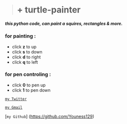 ># + turtle-painter

##### this python code, can paint a squires, rectangles & more.

### for painting :

- click **z** to up
- click **s** to down
- click **d** to right
- click **q** to left

### for pen controling :

- click **0** to pen up
- click **1** to pen down  


[`my Twitter`](https://twitter.com/ben_daou3)

[`my Gmail`](younessbendaoud2008@gmail.com)

[`my Github`] (https://github.com/Youness129)
